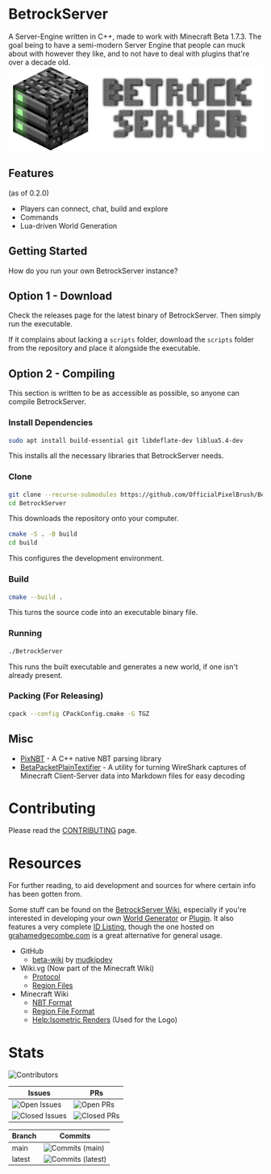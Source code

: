 # BetrockServer
A Server-Engine written in C++, made to work with Minecraft Beta 1.7.3. The goal being to have a semi-modern Server Engine that people can muck about with however they like, and to not have to deal with plugins that're over a decade old.
![BetrockServer Logo](media/betrock_server_logo.png)

## Features
(as of 0.2.0)
- Players can connect, chat, build and explore
- Commands
- Lua-driven World Generation

## Getting Started
How do you run your own BetrockServer instance?

## Option 1 - Download
Check the releases page for the latest binary of BetrockServer. Then simply run the executable.

If it complains about lacking a `scripts` folder, download the `scripts` folder from the repository and place it alongside the executable.

## Option 2 - Compiling
This section is written to be as accessible as possible, so anyone can compile BetrockServer.

### Install Dependencies
```bash
sudo apt install build-essential git libdeflate-dev liblua5.4-dev
```
This installs all the necessary libraries that BetrockServer needs.

### Clone
```bash
git clone --recurse-submodules https://github.com/OfficialPixelBrush/BetrockServer.git
cd BetrockServer
```
This downloads the repository onto your computer.
```bash
cmake -S . -B build
cd build
```
This configures the development environment.

### Build
```bash
cmake --build .
```
This turns the source code into an executable binary file.

### Running
```bash
./BetrockServer
```
This runs the built executable and generates a new world,
if one isn't already present.

### Packing (For Releasing)
```bash
cpack --config CPackConfig.cmake -G TGZ
```

## Misc
- [PixNBT](https://github.com/OfficialPixelBrush/pixnbt) - A C++ native NBT parsing library
- [BetaPacketPlainTextifier](https://github.com/OfficialPixelBrush/BetaPacketPlainTextifier) - A utility for turning WireShark captures of Minecraft Client-Server data into Markdown files for easy decoding

# Contributing
Please read the [CONTRIBUTING](https://github.com/OfficialPixelBrush/BetrockServer/blob/main/CONTRIBUTING.md) page.

# Resources
For further reading, to aid development and sources for where certain info has been gotten from.

Some stuff can be found on the [BetrockServer Wiki](https://github.com/OfficialPixelBrush/BetrockServer/wiki),
especially if you're interested in developing your own [World Generator](https://github.com/OfficialPixelBrush/BetrockServer/wiki/World-Generation) or [Plugin](https://github.com/OfficialPixelBrush/BetrockServer/wiki/Plugins). It also features a very complete [ID Listing](https://github.com/OfficialPixelBrush/BetrockServer/wiki/Full-ID-Listing),
though the one hosted on [grahamedgecombe.com](https://minecraft-ids.grahamedgecombe.com/) is a great alternative for general usage.

- GitHub
    - [beta-wiki](https://github.com/mudkipdev/beta-wiki) by [mudkipdev](https://github.com/mudkipdev)
- Wiki.vg (Now part of the Minecraft Wiki)
    - [Protocol](https://minecraft.wiki/w/Minecraft_Wiki:Projects/wiki.vg_merge/Protocol?oldid=2769758)
    - [Region Files](https://minecraft.wiki/w/Minecraft_Wiki:Projects/wiki.vg_merge/Region_Files)
- Minecraft Wiki
    - [NBT Format](https://minecraft.wiki/w/NBT_format)
    - [Region File Format](https://minecraft.wiki/w/Region_file_format)
    - [Help:Isometric Renders](https://minecraft.wiki/w/Help:Isometric_renders) (Used for the Logo)

# Stats
![Contributors](https://img.shields.io/github/contributors/OfficialPixelBrush/BetrockServer)

| Issues | PRs |
| - | - |
| ![Open Issues](https://img.shields.io/github/issues/OfficialPixelBrush/BetrockServer) | ![Open PRs](https://img.shields.io/github/issues-pr/OfficialPixelBrush/BetrockServer) |
| ![Closed Issues](https://img.shields.io/github/issues-closed/OfficialPixelBrush/BetrockServer) | ![Closed PRs](https://img.shields.io/github/issues-pr-closed/OfficialPixelBrush/BetrockServer) |

| Branch | Commits |
| - | - |
| main | ![Commits (main)](https://img.shields.io/github/commit-activity/t/OfficialPixelBrush/BetrockServer/main) |
| latest | ![Commits (latest)](https://img.shields.io/github/commit-activity/t/OfficialPixelBrush/BetrockServer/latest) |
